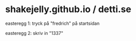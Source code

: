 # shakejelly.github.io / detti.se

easteregg 1: tryck på "fredrich" på startsidan

easteregg 2: skriv in "1337"

